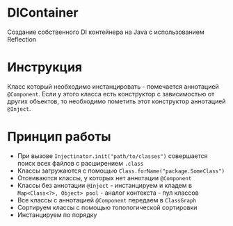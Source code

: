 # DIContainer
Создание собственного DI контейнера на Java с использованием Reflection



# Инструкция

Класс который необходимо инстанцировать - помечается аннотацией `@Component`. Если у этого класса есть конструктор с зависимостью от других объектов, то необходимо пометить этот конструктор аннотацией `@Inject`.

# Принцип работы
- При вызове `Injectinator.init("path/to/classes")` совершается поиск всех файлов с расширением `.class`
- Классы загружаются с помощью `Class.forName("package.SomeClass")`
- Отсеиваются классы, у которых нет аннотации `@Component`
- Классы без аннотации `@Inject` - инстанцируем и кладем в `Map<Class<?>, Object> pool` - аналог контекста - пул классов
- Все классы с аннотацией `@Component` передаем в `ClassGraph`
- Сортируем классы с помощью топологической сортировки
- Инстанцируем по порядку
